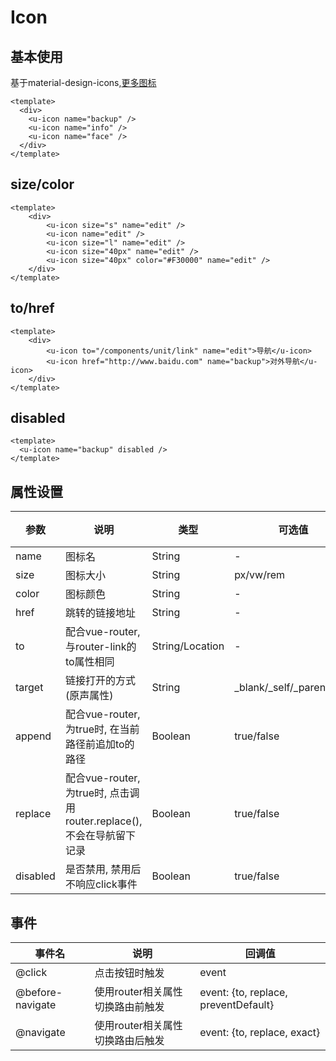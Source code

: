# Icon

## 基本使用
基于material-design-icons,[更多图标](https://material.io/icons/)
```vue
<template>
  <div>
    <u-icon name="backup" />
    <u-icon name="info" />
    <u-icon name="face" />
  </div>
</template>
```

## size/color
```vue
<template>
    <div>
        <u-icon size="s" name="edit" />
        <u-icon name="edit" />
        <u-icon size="l" name="edit" />
        <u-icon size="40px" name="edit" />
        <u-icon size="40px" color="#F30000" name="edit" />
    </div>
</template>
```

## to/href
```vue
<template>
    <div>
        <u-icon to="/components/unit/link" name="edit">导航</u-icon>
        <u-icon href="http://www.baidu.com" name="backup">对外导航</u-icon>
    </div>
</template>
```

## disabled
```vue
<template>
  <u-icon name="backup" disabled />
</template>
```

## 属性设置
| 参数 | 说明 | 类型| 可选值| 默认值|
| --- | --- | --- | --- | --- |
name | 图标名 | String | - | -
size | 图标大小 | String | px/vw/rem | -
color | 图标颜色 | String | - | -
href | 跳转的链接地址 | String | - | -
to | 配合vue-router, 与router-link的to属性相同 | String/Location | - | -
target | 链接打开的方式(原声属性) | String | _blank/_self/_parent/_top | _self
append | 配合vue-router, 为true时, 在当前路径前追加to的路径 | Boolean | true/false | false
replace | 配合vue-router, 为true时, 点击调用router.replace(), 不会在导航留下记录 | Boolean | true/false | false
disabled | 是否禁用, 禁用后不响应click事件 | Boolean | true/false | false

## 事件

| 事件名| 说明| 回调值|
| -- | -- | -- |
| @click |  点击按钮时触发 | event |
| @before-navigate |  使用router相关属性切换路由前触发 | event: {to, replace, preventDefault} |
| @navigate |  使用router相关属性切换路由后触发 | event: {to, replace, exact} |
